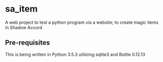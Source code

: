 # sa_item
A web project to test a python program via a website; to create magic items in Shadow Accord


## Pre-requisites
This is being written in Python 3.5.3 utilizing sqlite3 and Bottle 0.12.13
